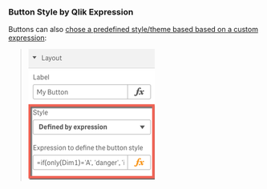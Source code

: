 
### Button Style by Qlik Expression

Buttons can also [chose a predefined style/theme based based on a custom expression](docs/config-layout.md#advanced-styling):

> ![](docs/images/sense_navigation__style_by_expression.png)